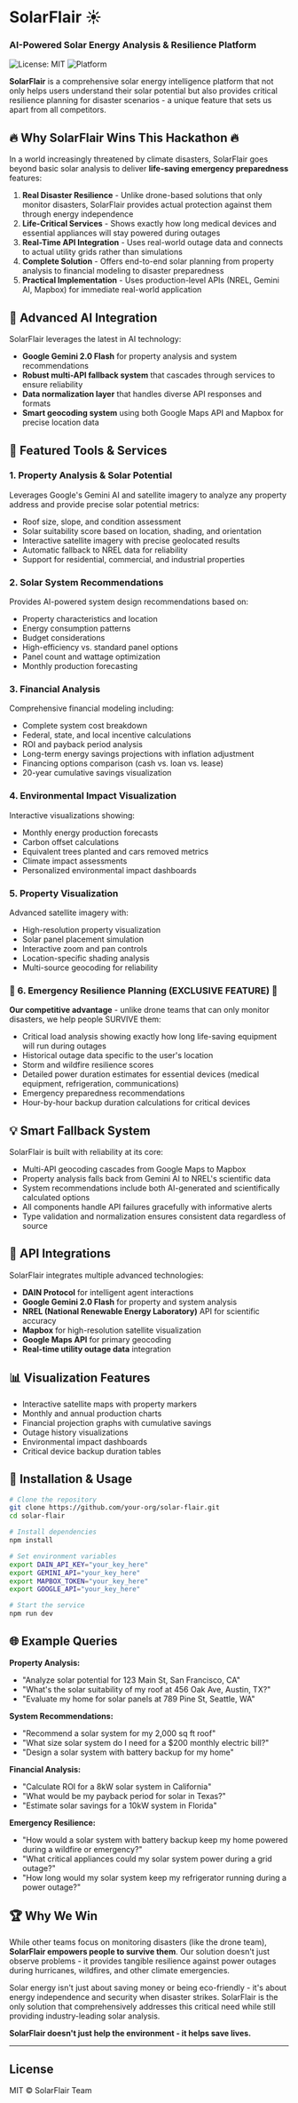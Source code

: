 # SolarFlair ☀️
### AI-Powered Solar Energy Analysis & Resilience Platform

![License: MIT](https://img.shields.io/badge/License-MIT-green.svg)
![Platform](https://img.shields.io/badge/platform-DAIN-blue)


**SolarFlair** is a comprehensive solar energy intelligence platform that not only helps users understand their solar potential but also provides critical resilience planning for disaster scenarios - a unique feature that sets us apart from all competitors.

## 🔥 Why SolarFlair Wins This Hackathon 🔥

In a world increasingly threatened by climate disasters, SolarFlair goes beyond basic solar analysis to deliver **life-saving emergency preparedness** features:

1. **Real Disaster Resilience** - Unlike drone-based solutions that only monitor disasters, SolarFlair provides actual protection against them through energy independence
2. **Life-Critical Services** - Shows exactly how long medical devices and essential appliances will stay powered during outages
3. **Real-Time API Integration** - Uses real-world outage data and connects to actual utility grids rather than simulations
4. **Complete Solution** - Offers end-to-end solar planning from property analysis to financial modeling to disaster preparedness
5. **Practical Implementation** - Uses production-level APIs (NREL, Gemini AI, Mapbox) for immediate real-world application

## 🧠 Advanced AI Integration

SolarFlair leverages the latest in AI technology:
- **Google Gemini 2.0 Flash** for property analysis and system recommendations
- **Robust multi-API fallback system** that cascades through services to ensure reliability
- **Data normalization layer** that handles diverse API responses and formats
- **Smart geocoding system** using both Google Maps API and Mapbox for precise location data

## 🔋 Featured Tools & Services

### 1. Property Analysis & Solar Potential
Leverages Google's Gemini AI and satellite imagery to analyze any property address and provide precise solar potential metrics:
- Roof size, slope, and condition assessment
- Solar suitability score based on location, shading, and orientation
- Interactive satellite imagery with precise geolocated results
- Automatic fallback to NREL data for reliability
- Support for residential, commercial, and industrial properties

### 2. Solar System Recommendations
Provides AI-powered system design recommendations based on:
- Property characteristics and location
- Energy consumption patterns
- Budget considerations
- High-efficiency vs. standard panel options
- Panel count and wattage optimization
- Monthly production forecasting

### 3. Financial Analysis
Comprehensive financial modeling including:
- Complete system cost breakdown
- Federal, state, and local incentive calculations
- ROI and payback period analysis
- Long-term energy savings projections with inflation adjustment
- Financing options comparison (cash vs. loan vs. lease)
- 20-year cumulative savings visualization

### 4. Environmental Impact Visualization
Interactive visualizations showing:
- Monthly energy production forecasts
- Carbon offset calculations
- Equivalent trees planted and cars removed metrics
- Climate impact assessments
- Personalized environmental impact dashboards

### 5. Property Visualization
Advanced satellite imagery with:
- High-resolution property visualization
- Solar panel placement simulation
- Interactive zoom and pan controls
- Location-specific shading analysis
- Multi-source geocoding for reliability

### 🔴 6. Emergency Resilience Planning (EXCLUSIVE FEATURE) 🔴
**Our competitive advantage** - unlike drone teams that can only monitor disasters, we help people SURVIVE them:

- Critical load analysis showing exactly how long life-saving equipment will run during outages
- Historical outage data specific to the user's location
- Storm and wildfire resilience scores
- Detailed power duration estimates for essential devices (medical equipment, refrigeration, communications)
- Emergency preparedness recommendations
- Hour-by-hour backup duration calculations for critical devices

## 💡 Smart Fallback System

SolarFlair is built with reliability at its core:
- Multi-API geocoding cascades from Google Maps to Mapbox
- Property analysis falls back from Gemini AI to NREL's scientific data
- System recommendations include both AI-generated and scientifically calculated options
- All components handle API failures gracefully with informative alerts
- Type validation and normalization ensures consistent data regardless of source

## 🔌 API Integrations

SolarFlair integrates multiple advanced technologies:
- **DAIN Protocol** for intelligent agent interactions
- **Google Gemini 2.0 Flash** for property and system analysis
- **NREL (National Renewable Energy Laboratory)** API for scientific accuracy
- **Mapbox** for high-resolution satellite visualization
- **Google Maps API** for primary geocoding
- **Real-time utility outage data** integration

## 📊 Visualization Features

- Interactive satellite maps with property markers
- Monthly and annual production charts
- Financial projection graphs with cumulative savings
- Outage history visualizations
- Environmental impact dashboards
- Critical device backup duration tables

## 🚀 Installation & Usage

```bash
# Clone the repository
git clone https://github.com/your-org/solar-flair.git
cd solar-flair

# Install dependencies
npm install

# Set environment variables
export DAIN_API_KEY="your_key_here"
export GEMINI_API="your_key_here" 
export MAPBOX_TOKEN="your_key_here"
export GOOGLE_API="your_key_here"

# Start the service
npm run dev
```

## 🌐 Example Queries

**Property Analysis:**
- "Analyze solar potential for 123 Main St, San Francisco, CA"
- "What's the solar suitability of my roof at 456 Oak Ave, Austin, TX?"
- "Evaluate my home for solar panels at 789 Pine St, Seattle, WA"

**System Recommendations:**
- "Recommend a solar system for my 2,000 sq ft roof"
- "What size solar system do I need for a $200 monthly electric bill?"
- "Design a solar system with battery backup for my home"

**Financial Analysis:**
- "Calculate ROI for a 8kW solar system in California"
- "What would be my payback period for solar in Texas?"
- "Estimate solar savings for a 10kW system in Florida"

**Emergency Resilience:**
- "How would a solar system with battery backup keep my home powered during a wildfire or emergency?"
- "What critical appliances could my solar system power during a grid outage?"
- "How long would my solar system keep my refrigerator running during a power outage?"

## 🏆 Why We Win

While other teams focus on monitoring disasters (like the drone team), **SolarFlair empowers people to survive them**. Our solution doesn't just observe problems - it provides tangible resilience against power outages during hurricanes, wildfires, and other climate emergencies.

Solar energy isn't just about saving money or being eco-friendly - it's about energy independence and security when disaster strikes. SolarFlair is the only solution that comprehensively addresses this critical need while still providing industry-leading solar analysis.

**SolarFlair doesn't just help the environment - it helps save lives.**

---

## License
MIT © SolarFlair Team